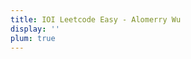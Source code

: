 ```yaml
---
title: IOI Leetcode Easy - Alomerry Wu
display: ''
plum: true
---
```


<SubNav />

<IOINavBar />

<ListCategory only-date type="ioi/leetcode-easy" />
